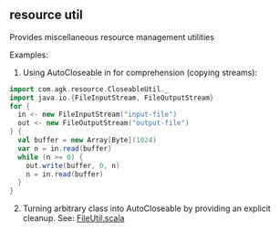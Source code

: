 ## resource util

Provides miscellaneous resource management utilities

Examples:

1. Using AutoCloseable in for comprehension (copying streams):
```scala
import com.agk.resource.CloseableUtil._
import java.io.{FileInputStream, FileOutputStream}
for {
  in <- new FileInputStream("input-file")
  out <- new FileOutputStream("output-file")
} {
  val buffer = new Array[Byte](1024)
  var n = in.read(buffer)
  while (n >= 0) {
    out.write(buffer, 0, n)
    n = in.read(buffer)
  }
}
```

2. Turning arbitrary class into AutoCloseable by providing an explicit cleanup.
See: [FileUtil.scala](src/main/scala/com/agk/resource/FileUtil.scala)